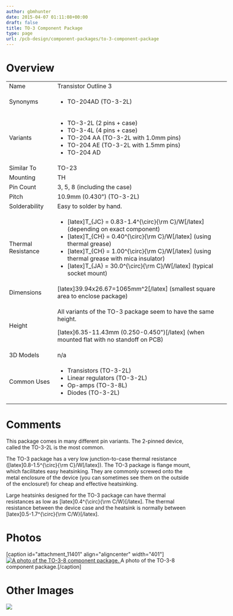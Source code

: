 ```yaml
---
author: gbmhunter
date: 2015-04-07 01:11:08+00:00
draft: false
title: TO-3 Component Package
type: page
url: /pcb-design/component-packages/to-3-component-package
---
```


# Overview


<table style="width: 600px;" >
<tbody >
<tr >

<td >Name
</td>

<td >Transistor Outline 3
</td>
</tr>
<tr >

<td >Synonyms
</td>

<td >



  * TO-204AD (TO-3-2L)


</td>
</tr>
<tr >

<td >Variants
</td>

<td >



  * TO-3-2L (2 pins + case)
  * TO-3-4L (4 pins + case)
  * TO-204 AA (TO-3-2L with 1.0mm pins)
  * TO-204 AE (TO-3-2L with 1.5mm pins)
  * TO-204 AD


</td>
</tr>
<tr >

<td >Similar To
</td>

<td >TO-23
</td>
</tr>
<tr >

<td >Mounting
</td>

<td >TH
</td>
</tr>
<tr >

<td >Pin Count
</td>

<td >3, 5, 8 (including the case)
</td>
</tr>
<tr >

<td >Pitch
</td>

<td >10.9mm (0.430") (TO-3-2L)
</td>
</tr>
<tr >

<td >Solderability
</td>

<td >Easy to solder by hand.
</td>
</tr>
<tr >

<td >Thermal Resistance
</td>

<td >



  * [latex]T_{JC} = 0.83-1.4^{\circ}{\rm C}/W[/latex] (depending on exact component)
  * [latex]T_{CH} = 0.40^{\circ}{\rm C}/W[/latex] (using thermal grease)
  * [latex]T_{CH} = 1.00^{\circ}{\rm C}/W[/latex] (using thermal grease with mica insulator)
  * [latex]T_{JA} = 30.0^{\circ}{\rm C}/W[/latex] (typical socket mount)


</td>
</tr>
<tr >

<td >Dimensions
</td>

<td >[latex]39.94x26.67=1065mm^2[/latex] (smallest square area to enclose package)
</td>
</tr>
<tr >

<td >Height
</td>

<td >


All variants of the TO-3 package seem to have the same height.




[latex]6.35-11.43mm (0.250-0.450")[/latex] (when mounted flat with no standoff on PCB)



</td>
</tr>
<tr >

<td >3D Models
</td>

<td >n/a
</td>
</tr>
<tr >

<td >Common Uses
</td>

<td >



  * Transistors (TO-3-2L)
  * Linear regulators (TO-3-2L)
  * Op-amps (TO-3-8L)
  * Diodes (TO-3-2L)


</td>
</tr>
</tbody>
</table>


# Comments




This package comes in many different pin variants. The 2-pinned device, called the TO-3-2L is the most common.




The TO-3 package has a very low junction-to-case thermal resistance ([latex]0.8-1.5^{\circ}{\rm C}/W[/latex]). The TO-3 package is flange mount, which facilitates easy heatsinking. They are commonly screwed onto the metal enclosure of the device (you can sometimes see them on the outside of the enclosure!) for cheap and effective heatsinking.




Large heatsinks designed for the TO-3 package can have thermal resistances as low as [latex]0.4^{\circ}{\rm C/W}[/latex]. The thermal resistance between the device case and the heatsink is normally between [latex]0.5-1.7^{\circ}{\rm C/W}[/latex].




# Photos


[caption id="attachment_11401" align="aligncenter" width="401"][![A photo of the TO-3-8 component package.](http://blog.mbedded.ninja/wp-content/uploads/2015/04/to-3-8-component-package-photo-top-bottom.jpg)
](http://blog.mbedded.ninja/wp-content/uploads/2015/04/to-3-8-component-package-photo-top-bottom.jpg) A photo of the TO-3-8 component package.[/caption]


# Other Images




![](http://blog.mbedded.ninja/nextgen-attach_to_post/preview/id--6622)





##  
